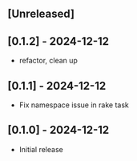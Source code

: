 ## [Unreleased]

## [0.1.2] - 2024-12-12

- refactor, clean up


## [0.1.1] - 2024-12-12

- Fix namespace issue in rake task

## [0.1.0] - 2024-12-12

- Initial release
